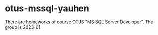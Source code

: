 # otus-mssql-yauhen

There are homeworks of course OTUS "MS SQL Server Developer".
The group is 2023-01.
